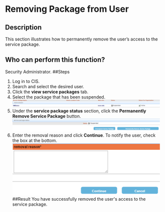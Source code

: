 # Removing Package from User
## Description
This section illustrates how to permanently remove the user’s access to the service package.
## Who can perform this function?
Security Administrator.
##Steps
1. Log in to CIS.
2. Search and select the desired user.
3. Click the **view service packages** tab.
4. Select the package that has been suspended.
![](prpu-4.png)
5. Under the **service package status** section, click the **Permanently Remove Service Package** button.    
![](prpu-5.png)
6. Enter the removal reason and click **Continue**. To notify the user, check the box at the bottom.
![](prpu-6.png)
##Result
You have successfully removed the user's access to the service package.




